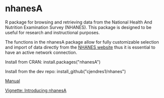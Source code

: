 # nhanesA

R package for browsing and retrieving data from the National Health And Nutrition Examination Survey (NHANES).
This package is designed to be useful for research and instructional purposes.

The functions in the nhanesA package allow for fully customizable selection and import of data directly from the [NHANES website](https://www.cdc.gov/nchs/nhanes/) thus it is essential to have an active network connection. 

Install from CRAN: install.packages("nhanesA")

Install from the dev repo: install_github("cjendres1/nhanes")

[Manual](https://cran.r-project.org/package=nhanesA/nhanesA.pdf)

[Vignette: Introducing nhanesA](https://cran.r-project.org/package=nhanesA/vignettes/Introducing_nhanesA.html)

